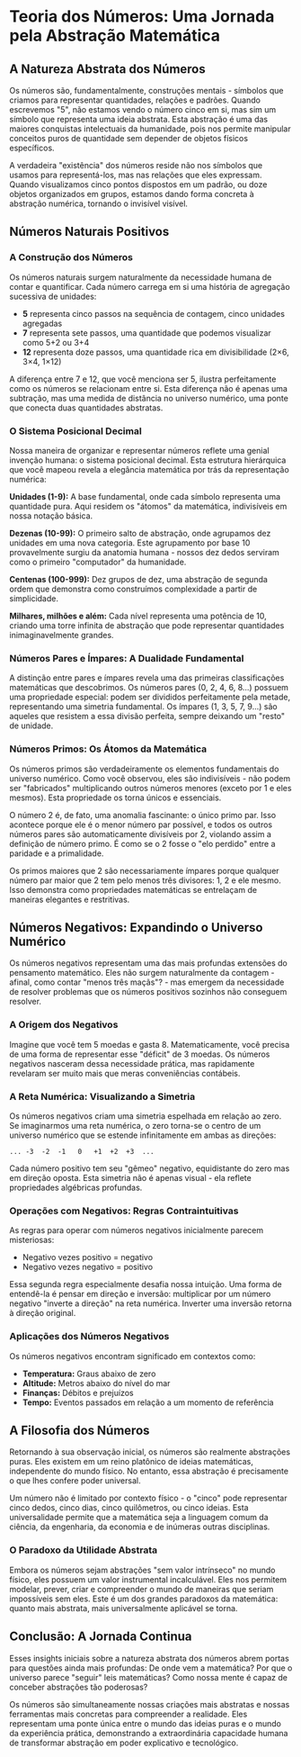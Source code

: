 # Teoria dos Números: Uma Jornada pela Abstração Matemática

## A Natureza Abstrata dos Números

Os números são, fundamentalmente, construções mentais - símbolos que criamos para representar quantidades, relações e padrões. Quando escrevemos "5", não estamos vendo o número cinco em si, mas sim um símbolo que representa uma ideia abstrata. Esta abstração é uma das maiores conquistas intelectuais da humanidade, pois nos permite manipular conceitos puros de quantidade sem depender de objetos físicos específicos.

A verdadeira "existência" dos números reside não nos símbolos que usamos para representá-los, mas nas relações que eles expressam. Quando visualizamos cinco pontos dispostos em um padrão, ou doze objetos organizados em grupos, estamos dando forma concreta à abstração numérica, tornando o invisível visível.

## Números Naturais Positivos

### A Construção dos Números

Os números naturais surgem naturalmente da necessidade humana de contar e quantificar. Cada número carrega em si uma história de agregação sucessiva de unidades:

- **5** representa cinco passos na sequência de contagem, cinco unidades agregadas
- **7** representa sete passos, uma quantidade que podemos visualizar como 5+2 ou 3+4
- **12** representa doze passos, uma quantidade rica em divisibilidade (2×6, 3×4, 1×12)

A diferença entre 7 e 12, que você menciona ser 5, ilustra perfeitamente como os números se relacionam entre si. Esta diferença não é apenas uma subtração, mas uma medida de distância no universo numérico, uma ponte que conecta duas quantidades abstratas.

### O Sistema Posicional Decimal

Nossa maneira de organizar e representar números reflete uma genial invenção humana: o sistema posicional decimal. Esta estrutura hierárquica que você mapeou revela a elegância matemática por trás da representação numérica:

**Unidades (1-9):** A base fundamental, onde cada símbolo representa uma quantidade pura. Aqui residem os "átomos" da matemática, indivisíveis em nossa notação básica.

**Dezenas (10-99):** O primeiro salto de abstração, onde agrupamos dez unidades em uma nova categoria. Este agrupamento por base 10 provavelmente surgiu da anatomia humana - nossos dez dedos serviram como o primeiro "computador" da humanidade.

**Centenas (100-999):** Dez grupos de dez, uma abstração de segunda ordem que demonstra como construímos complexidade a partir de simplicidade.

**Milhares, milhões e além:** Cada nível representa uma potência de 10, criando uma torre infinita de abstração que pode representar quantidades inimaginavelmente grandes.

### Números Pares e Ímpares: A Dualidade Fundamental

A distinção entre pares e ímpares revela uma das primeiras classificações matemáticas que descobrimos. Os números pares (0, 2, 4, 6, 8...) possuem uma propriedade especial: podem ser divididos perfeitamente pela metade, representando uma simetria fundamental. Os ímpares (1, 3, 5, 7, 9...) são aqueles que resistem a essa divisão perfeita, sempre deixando um "resto" de unidade.

### Números Primos: Os Átomos da Matemática

Os números primos são verdadeiramente os elementos fundamentais do universo numérico. Como você observou, eles são indivisíveis - não podem ser "fabricados" multiplicando outros números menores (exceto por 1 e eles mesmos). Esta propriedade os torna únicos e essenciais.

O número 2 é, de fato, uma anomalia fascinante: o único primo par. Isso acontece porque ele é o menor número par possível, e todos os outros números pares são automaticamente divisíveis por 2, violando assim a definição de número primo. É como se o 2 fosse o "elo perdido" entre a paridade e a primalidade.

Os primos maiores que 2 são necessariamente ímpares porque qualquer número par maior que 2 tem pelo menos três divisores: 1, 2 e ele mesmo. Isso demonstra como propriedades matemáticas se entrelaçam de maneiras elegantes e restritivas.

## Números Negativos: Expandindo o Universo Numérico

Os números negativos representam uma das mais profundas extensões do pensamento matemático. Eles não surgem naturalmente da contagem - afinal, como contar "menos três maçãs"? - mas emergem da necessidade de resolver problemas que os números positivos sozinhos não conseguem resolver.

### A Origem dos Negativos

Imagine que você tem 5 moedas e gasta 8. Matematicamente, você precisa de uma forma de representar esse "déficit" de 3 moedas. Os números negativos nasceram dessa necessidade prática, mas rapidamente revelaram ser muito mais que meras conveniências contábeis.

### A Reta Numérica: Visualizando a Simetria

Os números negativos criam uma simetria espelhada em relação ao zero. Se imaginarmos uma reta numérica, o zero torna-se o centro de um universo numérico que se estende infinitamente em ambas as direções:

```
... -3  -2  -1   0   +1  +2  +3  ...
```

Cada número positivo tem seu "gêmeo" negativo, equidistante do zero mas em direção oposta. Esta simetria não é apenas visual - ela reflete propriedades algébricas profundas.

### Operações com Negativos: Regras Contraintuitivas

As regras para operar com números negativos inicialmente parecem misteriosas:
- Negativo vezes positivo = negativo
- Negativo vezes negativo = positivo

Essa segunda regra especialmente desafia nossa intuição. Uma forma de entendê-la é pensar em direção e inversão: multiplicar por um número negativo "inverte a direção" na reta numérica. Inverter uma inversão retorna à direção original.

### Aplicações dos Números Negativos

Os números negativos encontram significado em contextos como:
- **Temperatura:** Graus abaixo de zero
- **Altitude:** Metros abaixo do nível do mar
- **Finanças:** Débitos e prejuízos
- **Tempo:** Eventos passados em relação a um momento de referência

## A Filosofia dos Números

Retornando à sua observação inicial, os números são realmente abstrações puras. Eles existem em um reino platônico de ideias matemáticas, independente do mundo físico. No entanto, essa abstração é precisamente o que lhes confere poder universal.

Um número não é limitado por contexto físico - o "cinco" pode representar cinco dedos, cinco dias, cinco quilômetros, ou cinco ideias. Esta universalidade permite que a matemática seja a linguagem comum da ciência, da engenharia, da economia e de inúmeras outras disciplinas.

### O Paradoxo da Utilidade Abstrata

Embora os números sejam abstrações "sem valor intrínseco" no mundo físico, eles possuem um valor instrumental incalculável. Eles nos permitem modelar, prever, criar e compreender o mundo de maneiras que seriam impossíveis sem eles. Este é um dos grandes paradoxos da matemática: quanto mais abstrata, mais universalmente aplicável se torna.

## Conclusão: A Jornada Continua

Esses insights iniciais sobre a natureza abstrata dos números abrem portas para questões ainda mais profundas: De onde vem a matemática? Por que o universo parece "seguir" leis matemáticas? Como nossa mente é capaz de conceber abstrações tão poderosas?

Os números são simultaneamente nossas criações mais abstratas e nossas ferramentas mais concretas para compreender a realidade. Eles representam uma ponte única entre o mundo das ideias puras e o mundo da experiência prática, demonstrando a extraordinária capacidade humana de transformar abstração em poder explicativo e tecnológico.
